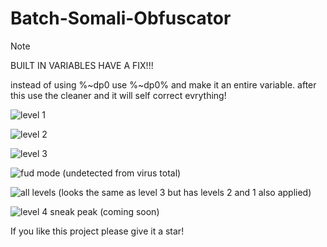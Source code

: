 # Batch-Somali-Obfuscator

Note

BUILT IN VARIABLES HAVE A FIX!!!

instead of using %~dp0 use %~dp0% and make it an entire variable.
after this use the cleaner and it will self correct evrything!

![level 1](https://i.imgur.com/g6XpRIj.png)

![level 2](https://i.imgur.com/aQQe5wE.png)

![level 3](https://i.imgur.com/nVsqpmm.png)

![fud mode (undetected from virus total)](https://i.imgur.com/0gy7szh.png)

![all levels (looks the same as level 3 but has levels 2 and 1 also applied)](https://i.imgur.com/vAPx4iT.jpeg)

![level 4 sneak peak (coming soon)](https://i.imgur.com/PzmHc35.png)

If you like this project please give it a star!
